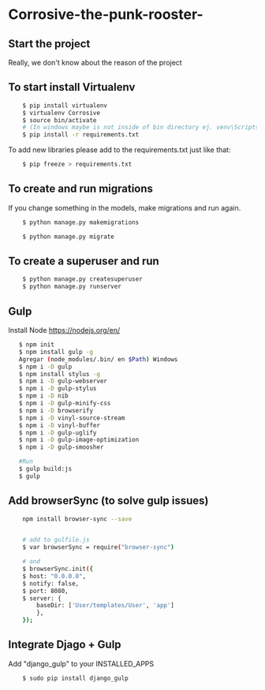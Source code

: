 # Corrosive-the-punk-rooster-

## Start the project

Really, we don't know about the reason of the project

## To start install Virtualenv
    
```bash
    $ pip install virtualenv
    $ virtualenv Corrosive
    $ source bin/activate 
    # (In windows maybe is not inside of bin directory ej. venv\Scripts\activate.bat or something)
    $ pip install -r requirements.txt
```
To add new libraries please add to the requirements.txt just like that:
    
```bash
    $ pip freeze > requirements.txt
```
## To create and run migrations
    
If you change something in the models, make migrations and run again.
```bash
    $ python manage.py makemigrations 
```
```bash
    $ python manage.py migrate
```

## To create a superuser and run

```bash
    $ python manage.py createsuperuser
    $ python manage.py runserver
```
## Gulp

Install Node
    https://nodejs.org/en/
    
 ```bash 
    $ npm init
    $ npm install gulp -g
    Agregar (node_modules/.bin/ en $Path) Windows
    $ npm i -D gulp
    $ npm install stylus -g
    $ npm i -D gulp-webserver
    $ npm i -D gulp-stylus
    $ npm i -D nib
    $ npm i -D gulp-minify-css
    $ npm i -D browserify
    $ npm i -D vinyl-source-stream
    $ npm i -D vinyl-buffer
    $ npm i -D gulp-uglify
    $ npm i -D gulp-image-optimization
    $ npm i -D gulp-smoosher

    #Run 
    $ gulp build:js
    $ gulp
``` 

## Add browserSync (to solve gulp issues)

```bash
    npm install browser-sync --save
```
```bash

    # add to gulfile.js
    $ var browserSync = require("browser-sync")

    # and
    $ browserSync.init({
    $ host: "0.0.0.0",
    $ notify: false,
    $ port: 8080,
    $ server: {
        baseDir: ['User/templates/User', 'app']
        },
    });
```
## Integrate Djago + Gulp

Add "django_gulp" to your INSTALLED_APPS

```bash
    $ sudo pip install django_gulp
```